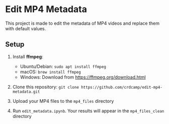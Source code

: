 # Edit MP4 Metadata

This project is made to edit the metadata of MP4 videos and replace them with default values.

## Setup

1) Install **ffmpeg**:
    - Ubuntu/Debian: `sudo apt install ffmpeg`
    - macOS: `brew install ffmpeg`  
    - Windows: Download from <https://ffmpeg.org/download.html>

2) Clone this repository: `git clone https://github.com/crdcamp/edit-mp4-metadata.git`

3) Upload your MP4 files to the `mp4_files` directory

4) Run `edit_metadata.ipynb`. Your results will appear in the `mp4_files_clean` directory
